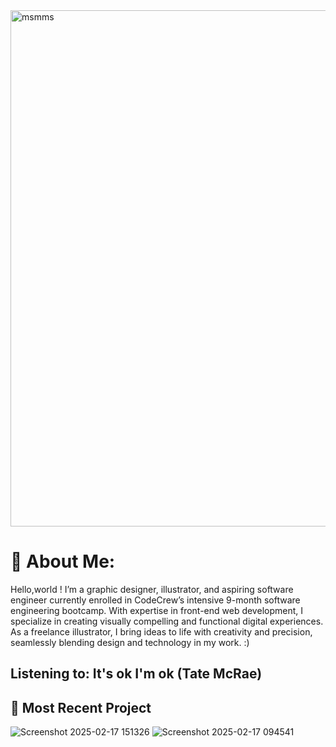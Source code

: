 <img width="826" alt="msmms" src="https://github.com/user-attachments/assets/1c5d5b5b-c252-45ab-a9cb-80b8ff26417c" />

# 🌱 About Me:
Hello,world ! I’m a graphic designer, illustrator, and aspiring software engineer currently enrolled in CodeCrew’s intensive 9-month software engineering bootcamp. With expertise in front-end web development, I specialize in creating visually compelling and functional digital experiences. As a freelance illustrator, I bring ideas to life with creativity and precision, seamlessly blending design and technology in my work. :)
 
 ## Listening to: It's ok I'm ok (Tate McRae)

  ## 🌱 Most Recent Project 
![Screenshot 2025-02-17 151326](https://github.com/user-attachments/assets/6e553b70-f210-4102-9975-3bc7da659529)
![Screenshot 2025-02-17 094541](https://github.com/user-attachments/assets/cc2c9c49-8d41-444e-9da1-f582484b9191)
